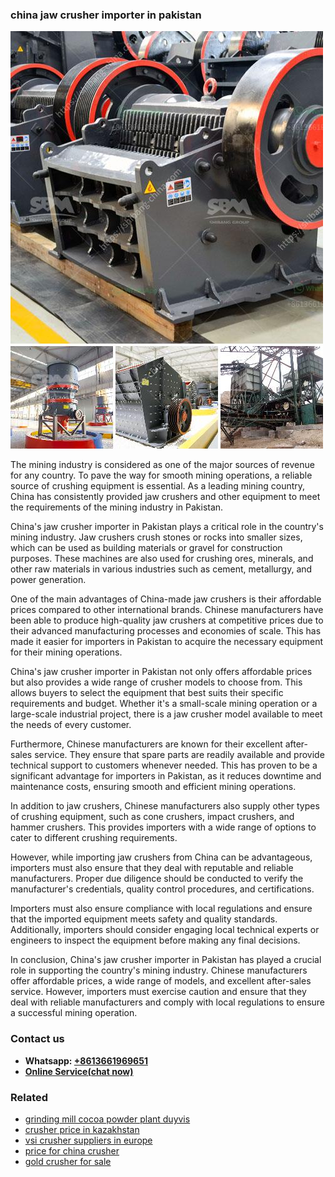 <h3>china jaw crusher importer in pakistan</h3><img src='1706755539.jpg' alt=''><p>The mining industry is considered as one of the major sources of revenue for any country. To pave the way for smooth mining operations, a reliable source of crushing equipment is essential. As a leading mining country, China has consistently provided jaw crushers and other equipment to meet the requirements of the mining industry in Pakistan.</p><p>China's jaw crusher importer in Pakistan plays a critical role in the country's mining industry. Jaw crushers crush stones or rocks into smaller sizes, which can be used as building materials or gravel for construction purposes. These machines are also used for crushing ores, minerals, and other raw materials in various industries such as cement, metallurgy, and power generation.</p><p>One of the main advantages of China-made jaw crushers is their affordable prices compared to other international brands. Chinese manufacturers have been able to produce high-quality jaw crushers at competitive prices due to their advanced manufacturing processes and economies of scale. This has made it easier for importers in Pakistan to acquire the necessary equipment for their mining operations.</p><p>China's jaw crusher importer in Pakistan not only offers affordable prices but also provides a wide range of crusher models to choose from. This allows buyers to select the equipment that best suits their specific requirements and budget. Whether it's a small-scale mining operation or a large-scale industrial project, there is a jaw crusher model available to meet the needs of every customer.</p><p>Furthermore, Chinese manufacturers are known for their excellent after-sales service. They ensure that spare parts are readily available and provide technical support to customers whenever needed. This has proven to be a significant advantage for importers in Pakistan, as it reduces downtime and maintenance costs, ensuring smooth and efficient mining operations.</p><p>In addition to jaw crushers, Chinese manufacturers also supply other types of crushing equipment, such as cone crushers, impact crushers, and hammer crushers. This provides importers with a wide range of options to cater to different crushing requirements.</p><p>However, while importing jaw crushers from China can be advantageous, importers must also ensure that they deal with reputable and reliable manufacturers. Proper due diligence should be conducted to verify the manufacturer's credentials, quality control procedures, and certifications.</p><p>Importers must also ensure compliance with local regulations and ensure that the imported equipment meets safety and quality standards. Additionally, importers should consider engaging local technical experts or engineers to inspect the equipment before making any final decisions.</p><p>In conclusion, China's jaw crusher importer in Pakistan has played a crucial role in supporting the country's mining industry. Chinese manufacturers offer affordable prices, a wide range of models, and excellent after-sales service. However, importers must exercise caution and ensure that they deal with reliable manufacturers and comply with local regulations to ensure a successful mining operation.</p><h3>Contact us</h3><ul><li><strong>Whatsapp:&nbsp;<a href="https://wa.me/8613661969651">+8613661969651</a></strong></li><li><a href="https://swt.shibang-china.com/?git&amp;zhl&amp;china jaw crusher importer in pakistan"><strong>Online Service(chat now)</strong></a></li></ul><h3>Related</h3><ul><li><a href='grinding mill cocoa powder plant duyvis.md'>grinding mill cocoa powder plant duyvis</a></li><li><a href='crusher price in kazakhstan.md'>crusher price in kazakhstan</a></li><li><a href='vsi crusher suppliers in europe.md'>vsi crusher suppliers in europe</a></li><li><a href='price for china crusher.md'>price for china crusher</a></li><li><a href='gold crusher for sale.md'>gold crusher for sale</a></li></ul>
